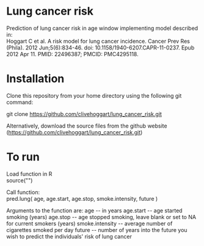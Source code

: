 # Lung cancer risk
Prediction of lung cancer risk in age window implementing model described in:\
Hoggart C et al. A risk model for lung cancer incidence. Cancer Prev Res (Phila). 2012 Jun;5(6):834-46. doi: 10.1158/1940-6207.CAPR-11-0237. Epub 2012 Apr 11. PMID: 22496387; PMCID: PMC4295118.

# Installation
Clone this repository from your home directory using the following git command:

git clone https://github.com/clivehoggart/lung_cancer_risk.git

Alternatively, download the source files from the github website
(https://github.com/clivehoggart/lung_cancer_risk.git)

# To run
Load function in R \
source("")

Call function:\
pred.lung( age, age.start, age.stop, smoke.intensity, future )

Arguments to the function are:
age -- in years
age.start -- age started smoking (years)
age.stop -- age stopped smoking, leave blank or set to NA for current smokers (years)
smoke.intensity -- average number of cigarettes smoked per day
future -- number of years into the future you wish to predict the individuals' risk of lung cancer
